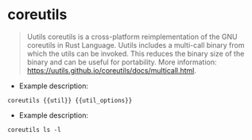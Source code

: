 # coreutils

> Uutils coreutils is a cross-platform reimplementation of the GNU coreutils in Rust Language.
> Uutils includes a multi-call binary from which the utils can be invoked. This reduces the binary size of the binary and can be useful for portability.
> More information: <https://uutils.github.io/coreutils/docs/multicall.html>.

- Example description:

`coreutils {{util}} {{util_options}}`

- Example description:

`coreutils ls -l`
